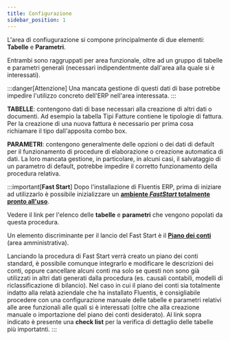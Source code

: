 ```yaml
---
title: Configurazione
sidebar_position: 1
---
```


L'area di confiugurazione si compone principalmente di due elementi: **Tabelle** e **Parametri**.

Entrambi sono raggruppati per area funzionale, oltre ad un gruppo di tabelle e parametri generali (necessari indipendentmente dall'area alla quale si è interessati).

:::danger[Attenzione]
Una mancata gestione di questi dati di base potrebbe impedire l'utilizzo concreto dell'ERP nell'area interessata.
:::

**TABELLE**: contengono dati di base necessari alla creazione di altri dati o documenti. Ad esempio la tabella Tipi Fatture contiene le tipologie di fattura. Per la creazione di una nuova fattura è necessario per prima cosa richiamare il tipo dall'apposita combo box.

**PARAMETRI**: contengono generalmente delle opzioni o dei dati di default per il funzionamento di procedure di elaborazione o creazione automatica di dati. La loro mancata gestione, in particolare, in alcuni casi, il salvataggio di un parametro di default, potrebbe impedire il corretto funzionamento della procedura relativa.

:::important[**Fast Start**]
Dopo l'installazione di Fluentis ERP, prima di iniziare ad utilizzarlo è possibile inizializzare un [**ambiente *FastStart* totalmente pronto all'uso**](/docs/guide/fast-start).

Vedere il link per l'elenco delle **tabelle** e **parametri** che vengono popolati da questa procedura.

Un elemento discriminante per il lancio del Fast Start è il [**Piano dei conti**](/docs/erp-home/registers/accounting/analytic-chart-of-accounts) (area amministrativa).

Lanciando la procedura di Fast Start verrà creato un piano dei conti standard, è possibile comunque integrarlo e modificare le descrizioni dei conti, oppure cancellare alcuni conti ma solo se questi non sono già utilizzati in altri dati generati dalla procedura (es. causali contabili, modelli di riclassificazione di bilancio). Nel caso in cui il piano dei conti sia totalmente indatto alla relatà aziendale che ha installato Fluentis, è consigliabile procedere con una configurazione manuale delle tabelle e parametri relativi alle aree funzionali alle quali si è interessati (oltre che alla creazione manuale o importazione del piano dei conti desiderato). Al link sopra indicato è presente una **check list** per la verifica di dettaglio delle tabelle più importatnti.
:::
